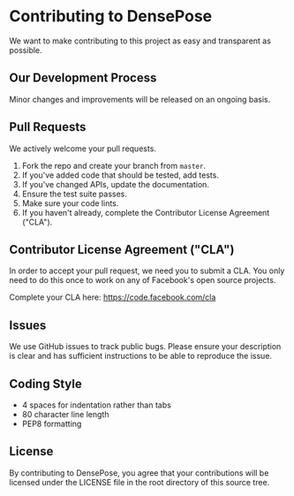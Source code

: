 # Contributing to DensePose
We want to make contributing to this project as easy and transparent as
possible.

## Our Development Process
Minor changes and improvements will be released on an ongoing basis.

## Pull Requests
We actively welcome your pull requests.

1. Fork the repo and create your branch from `master`.
2. If you've added code that should be tested, add tests.
3. If you've changed APIs, update the documentation.
4. Ensure the test suite passes.
5. Make sure your code lints.
6. If you haven't already, complete the Contributor License Agreement ("CLA").

## Contributor License Agreement ("CLA")
In order to accept your pull request, we need you to submit a CLA. You only need
to do this once to work on any of Facebook's open source projects.

Complete your CLA here: <https://code.facebook.com/cla>

## Issues
We use GitHub issues to track public bugs. Please ensure your description is
clear and has sufficient instructions to be able to reproduce the issue.

## Coding Style  
* 4 spaces for indentation rather than tabs
* 80 character line length
* PEP8 formatting

## License
By contributing to DensePose, you agree that your contributions will be licensed
under the LICENSE file in the root directory of this source tree.

